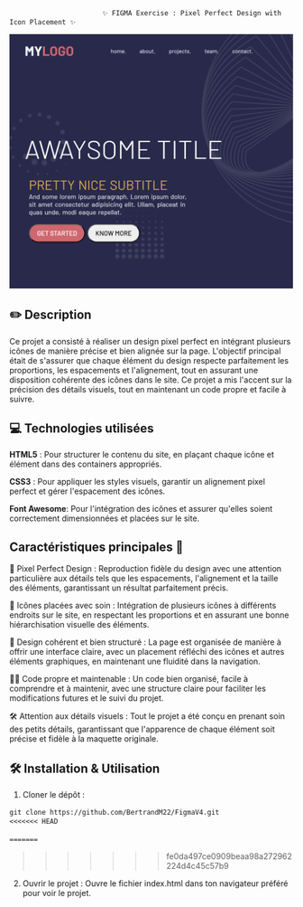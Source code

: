                            ✨ FIGMA Exercise : Pixel Perfect Design with Icon Placement ✨



![preview](assets/preview.png)





## ✏️ Description
Ce projet a consisté à réaliser un design pixel perfect en intégrant plusieurs icônes de manière précise et bien alignée sur la page. L'objectif principal était de s'assurer que chaque élément du design respecte parfaitement les proportions, les espacements et l'alignement, tout en assurant une disposition cohérente des icônes dans le site. Ce projet a mis l'accent sur la précision des détails visuels, tout en maintenant un code propre et facile à suivre.

## 💻 Technologies utilisées
**HTML5** : Pour structurer le contenu du site, en plaçant chaque icône et élément dans des containers appropriés.

**CSS3** : Pour appliquer les styles visuels, garantir un alignement pixel perfect et gérer l'espacement des icônes.

**Font Awesome**: Pour l'intégration des icônes et assurer qu'elles soient correctement dimensionnées et placées sur le site.

## Caractéristiques principales 🚀
🎯 Pixel Perfect Design :
Reproduction fidèle du design avec une attention particulière aux détails tels que les espacements, l'alignement et la taille des éléments, garantissant un résultat parfaitement précis.

🎨 Icônes placées avec soin :
Intégration de plusieurs icônes à différents endroits sur le site, en respectant les proportions et en assurant une bonne hiérarchisation visuelle des éléments.

📱 Design cohérent et bien structuré :
La page est organisée de manière à offrir une interface claire, avec un placement réfléchi des icônes et autres éléments graphiques, en maintenant une fluidité dans la navigation.

🧑‍🏫 Code propre et maintenable :
Un code bien organisé, facile à comprendre et à maintenir, avec une structure claire pour faciliter les modifications futures et le suivi du projet.

🛠️ Attention aux détails visuels :
Tout le projet a été conçu en prenant soin des petits détails, garantissant que l'apparence de chaque élément soit précise et fidèle à la maquette originale.

## 🛠️ Installation & Utilisation
1. Cloner le dépôt :
```
git clone https://github.com/BertrandM22/FigmaV4.git
<<<<<<< HEAD

=======
```
>>>>>>> fe0da497ce0909beaa98a272962224d4c45c57b9

2. Ouvrir le projet :
Ouvre le fichier index.html dans ton navigateur préféré pour voir le projet.
